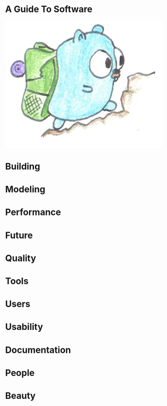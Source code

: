 # A Guide To Software

![](../assets/hiking.png)

# Building

# Modeling

# Performance

# Future

# Quality

# Tools

# Users

# Usability

# Documentation

# People

# Beauty